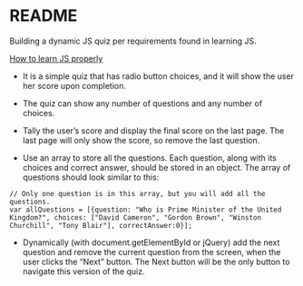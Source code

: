 README
======

Building a dynamic JS quiz per requirements found in learning JS.

[How to learn JS properly](http://javascriptissexy.com/how-to-learn-javascript-properly/)

* It is a simple quiz that has radio button choices, and it will show the user her score upon completion.

* The quiz can show any number of questions and any number of choices.

* Tally the user’s score and display the final score on the last page. The last page will only show the score, so remove the last question.

* Use an array to store all the questions. Each question, along with its choices and correct answer, should be stored in an object. The array of questions should look similar to this:

```
// Only one question is in this array, but you will add all the questions.
var allQuestions = [{question: "Who is Prime Minister of the United Kingdom?", choices: ["David Cameron", "Gordon Brown", "Winston Churchill", "Tony Blair"], correctAnswer:0}];
```

* Dynamically (with document.getElementById or jQuery) add the next question and remove the current question from the screen, when the user clicks the “Next” button. The Next button will be the only button to navigate this version of the quiz.
